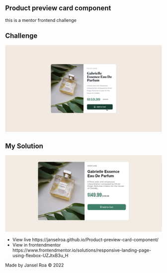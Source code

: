 ## Product preview card component
<p>this is a mentor frontend challenge</p>

## Challenge
<img src="./design/active-states.jpg">

## My Solution 
<img src="./preview.PNG">
<ul>
	<li>View live https://janselroa.github.io/Product-preview-card-component/</li>
	<li>View in frontendmentor https://www.frontendmentor.io/solutions/responsive-landing-page-using-flexbox-UZJtxB3u_H</li>
</ul>
<p>Made by Jansel Roa &copy 2022</p>
